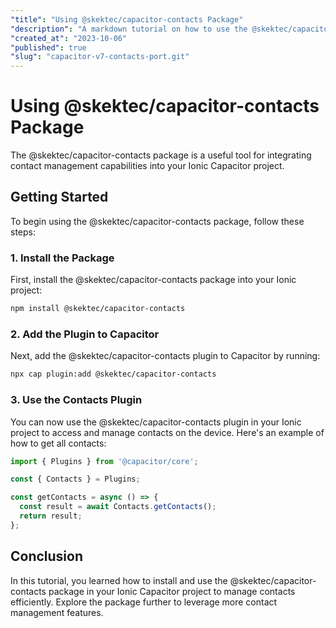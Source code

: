 ```yaml
---
"title": "Using @skektec/capacitor-contacts Package"
"description": "A markdown tutorial on how to use the @skektec/capacitor-contacts package in your Ionic Capacitor project."
"created_at": "2023-10-06"
"published": true
"slug": "capacitor-v7-contacts-port.git"
---
```


# Using @skektec/capacitor-contacts Package

The @skektec/capacitor-contacts package is a useful tool for integrating contact management capabilities into your Ionic Capacitor project.

## Getting Started

To begin using the @skektec/capacitor-contacts package, follow these steps:

### 1. Install the Package

First, install the @skektec/capacitor-contacts package into your Ionic project:
```bash
npm install @skektec/capacitor-contacts
```

### 2. Add the Plugin to Capacitor

Next, add the @skektec/capacitor-contacts plugin to Capacitor by running:
```bash
npx cap plugin:add @skektec/capacitor-contacts
```

### 3. Use the Contacts Plugin

You can now use the @skektec/capacitor-contacts plugin in your Ionic project to access and manage contacts on the device. Here's an example of how to get all contacts:
```typescript
import { Plugins } from '@capacitor/core';

const { Contacts } = Plugins;

const getContacts = async () => {
  const result = await Contacts.getContacts();
  return result;
};
```

## Conclusion

In this tutorial, you learned how to install and use the @skektec/capacitor-contacts package in your Ionic Capacitor project to manage contacts efficiently. Explore the package further to leverage more contact management features.
```